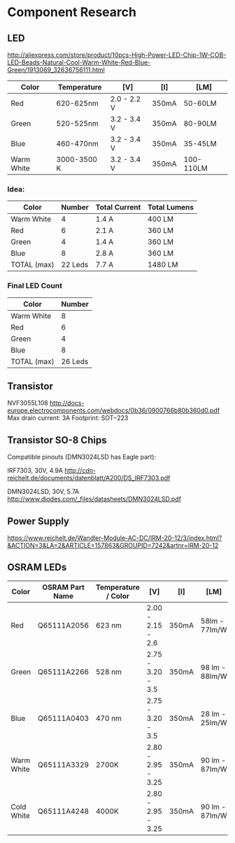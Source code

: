 # Component Research

## LED

http://aliexpress.com/store/product/10pcs-High-Power-LED-Chip-1W-COB-LED-Beads-Natural-Cool-Warm-White-Red-Blue-Green/1913069_32636756111.html

| Color      | Temperature | [V]         | [I]   | [LM]      |
|------------|-------------|-------------|-------|-----------|
| Red        | 620-625nm   | 2.0 - 2.2 V | 350mA | 50-60LM   |
| Green      | 520-525nm   | 3.2 - 3.4 V | 350mA | 80-90LM   |
| Blue       | 460-470nm   | 3.2 - 3.4 V | 350mA | 35-45LM   |
| Warm White | 3000-3500 K | 3.2 - 3.4 V | 350mA | 100-110LM |

### Idea:

| Color       | Number  | Total Current | Total Lumens |
|-------------|---------|---------------|--------------|
| Warm White  | 4       | 1.4 A         | 400 LM       |
| Red         | 6       | 2.1 A         | 360 LM       |
| Green       | 4       | 1.4 A         | 360 LM       |
| Blue        | 8       | 2.8 A         | 360 LM       |
| TOTAL (max) | 22 Leds | 7.7 A         | 1480 LM      |

### Final LED Count
| Color       | Number  |
|-------------|---------|
| Warm White  | 8       |
| Red         | 6       |
| Green       | 4       |
| Blue        | 8       |
| TOTAL (max) | 26 Leds |

## Transistor

NVF3055L108
http://docs-europe.electrocomponents.com/webdocs/0b36/0900766b80b360d0.pdf
Max drain current: 3A
Footprint: SOT−223

## Transistor SO-8 Chips

Compatible pinouts (DMN3024LSD has Eagle part):

IRF7303, 30V, 4.9A
http://cdn-reichelt.de/documents/datenblatt/A200/DS_IRF7303.pdf

DMN3024LSD, 30V, 5.7A
http://www.diodes.com/_files/datasheets/DMN3024LSD.pdf

## Power Supply
https://www.reichelt.de/Wandler-Module-AC-DC/IRM-20-12/3/index.html?&ACTION=3&LA=2&ARTICLE=157863&GROUPID=7242&artnr=IRM-20-12

## OSRAM LEDs
| Color      | OSRAM Part Name | Temperature / Color | [V]               | [I]   | [LM]           | Datasheet             |
|------------|-----------------|---------------------|-------------------|-------|----------------|-----------------------|
| Red        | Q65111A2056     | 623 nm              | 2.00 - 2.15 - 2.6  | 350mA | 58lm - 77lm/W  | http://bit.ly/2b00Kii |
| Green      | Q65111A2266     | 528 nm              | 2.75 - 3.20 - 3.5  | 350mA | 98 lm - 88lm/W | http://bit.ly/2b00ijR |
| Blue       | Q65111A0403     | 470 nm              | 2.75 - 3.20 - 3.5  | 350mA | 28 lm - 25lm/W | http://bit.ly/2aZZewz |
| Warm White | Q65111A3329     | 2700K               | 2.80 - 2.95 - 3.25 | 350mA | 90 lm - 87lm/W | http://bit.ly/2b008ZZ |
| Cold White | Q65111A4248     | 4000K               | 2.80 - 2.95 - 3.25 | 350mA | 90 lm - 87lm/W | http://bit.ly/2b008ZZ |
